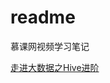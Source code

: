 # readme

慕课网视频学习笔记

[走进大数据之Hive进阶](https://www.imooc.com/learn/399)  

<!--
create time: 2018-03-06 21:40:58
Author: Alfred

This file is created by Marboo<http://marboo.io> template file $MARBOO_HOME/.media/starts/default.md
本文件由 Marboo<http://marboo.io> 模板文件 $MARBOO_HOME/.media/starts/default.md 创建
-->

